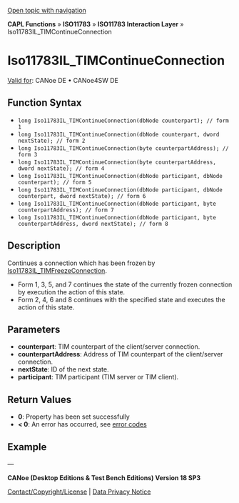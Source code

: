 [Open topic with navigation](../../../../../../CANoeDEFamily.htm#Topics/CAPLFunctions/ISO11783/ISOInteractionLayer/Functions/CAPLfunctionIso11783ILtimContinueConnection.md)

**CAPL Functions** » **ISO11783** » **ISO11783 Interaction Layer** » Iso11783IL_TIMContinueConnection

# Iso11783IL_TIMContinueConnection

[Valid for](../../../../Shared/FeatureAvailability.md): CANoe DE • CANoe4SW DE

## Function Syntax

- `long Iso11783IL_TIMContinueConnection(dbNode counterpart); // form 1`
- `long Iso11783IL_TIMContinueConnection(dbNode counterpart, dword nextState); // form 2`
- `long Iso11783IL_TIMContinueConnection(byte counterpartAddress); // form 3`
- `long Iso11783IL_TIMContinueConnection(byte counterpartAddress, dword nextState); // form 4`
- `long Iso11783IL_TIMContinueConnection(dbNode participant, dbNode counterpart); // form 5`
- `long Iso11783IL_TIMContinueConnection(dbNode participant, dbNode counterpart, dword nextState); // form 6`
- `long Iso11783IL_TIMContinueConnection(dbNode participant, byte counterpartAddress); // form 7`
- `long Iso11783IL_TIMContinueConnection(dbNode participant, byte counterpartAddress, dword nextState); // form 8`

## Description

Continues a connection which has been frozen by [Iso11783IL_TIMFreezeConnection](CAPLfunctionIso11783ILtimFreezeConnection.md).

- Form 1, 3, 5, and 7 continues the state of the currently frozen connection by execution the action of this state.
- Form 2, 4, 6 and 8 continues with the specified state and executes the action of this state.

## Parameters

- **counterpart**: TIM counterpart of the client/server connection.
- **counterpartAddress**: Address of TIM counterpart of the client/server connection.
- **nextState**: ID of the next state.
- **participant**: TIM participant (TIM server or TIM client).

## Return Values

- **0**: Property has been set successfully
- **< 0**: An error has occurred, see [error codes](../../../CAPLfunctionsISOj1939ErrorCodes.md)

## Example

—

**CANoe (Desktop Editions & Test Bench Editions) Version 18 SP3**

[Contact/Copyright/License](../../../../Shared/ContactCopyrightLicense.md) | [Data Privacy Notice](https://www.vector.com/int/en/company/get-info/privacy-policy/)
